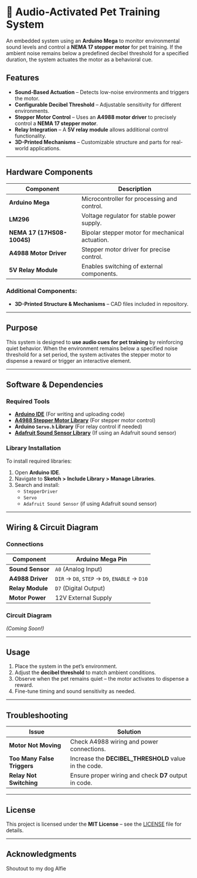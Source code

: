 # 🐾 Audio-Activated Pet Training System

An embedded system using an **Arduino Mega** to monitor environmental sound levels and control a **NEMA 17 stepper motor** for pet training. If the ambient noise remains below a predefined decibel threshold for a specified duration, the system actuates the motor as a behavioral cue.

## Features
- **Sound-Based Actuation** – Detects low-noise environments and triggers the motor.
- **Configurable Decibel Threshold** – Adjustable sensitivity for different environments.
- **Stepper Motor Control** – Uses an **A4988 motor driver** to precisely control a **NEMA 17 stepper motor**.
- **Relay Integration** – A **5V relay module** allows additional control functionality.
- **3D-Printed Mechanisms** – Customizable structure and parts for real-world applications.

---

## Hardware Components
| Component                  | Description                                      |
|----------------------------|--------------------------------------------------|
| **Arduino Mega**           | Microcontroller for processing and control.      |
| **LM296**                  | Voltage regulator for stable power supply.       |
| **NEMA 17 (17HS08-1004S)** | Bipolar stepper motor for mechanical actuation.  |
| **A4988 Motor Driver**     | Stepper motor driver for precise control.        |
| **5V Relay Module**        | Enables switching of external components.        |

### Additional Components:
- **3D-Printed Structure & Mechanisms** – CAD files included in repository.

---

## Purpose
This system is designed to **use audio cues for pet training** by reinforcing quiet behavior. When the environment remains below a specified noise threshold for a set period, the system activates the stepper motor to dispense a reward or trigger an interactive element.

---

## Software & Dependencies
### **Required Tools**
- **[Arduino IDE](https://www.arduino.cc/en/software)** (For writing and uploading code)
- **[A4988 Stepper Motor Library](https://github.com/laurb9/StepperDriver)** (For stepper motor control)
- **Arduino `Servo.h` Library** (For relay control if needed)
- **[Adafruit Sound Sensor Library](https://github.com/adafruit/Adafruit_Sound_Sensor)** (If using an Adafruit sound sensor)

### **Library Installation**
To install required libraries:
1. Open **Arduino IDE**.
2. Navigate to **Sketch > Include Library > Manage Libraries**.
3. Search and install:
   - `StepperDriver`
   - `Servo`
   - `Adafruit Sound Sensor` (if using Adafruit sound sensor)

---

## Wiring & Circuit Diagram
### **Connections**
| Component         | Arduino Mega Pin |
|------------------|----------------|
| **Sound Sensor** | `A0` (Analog Input) |
| **A4988 Driver** | `DIR` → `D8`, `STEP` → `D9`, `ENABLE` → `D10` |
| **Relay Module** | `D7` (Digital Output) |
| **Motor Power** | 12V External Supply |

### **Circuit Diagram**
*(Coming Soon!)* <!--*(Or use Fritzing to create a wiring diagram.)*-->

---
<!--
## 🔧 Installation & Setup
1. **Connect Hardware:** Wire the Arduino, motor, and sensors as per the circuit diagram.
2. **Upload Code:** Use the Arduino IDE to upload `main.ino` to the **Arduino Mega**.
3. **Adjust Sensitivity:** Modify the `DECIBEL_THRESHOLD` value in the code to set the noise level.
4. **Test the System:** Observe motor actuation when the environment remains quiet.

```cpp
#define SOUND_SENSOR A0
#define DECIBEL_THRESHOLD 50  // Adjust based on environment
#define ACTUATION_DELAY 5000  // 5 seconds of silence before activation

void setup() {
    pinMode(SOUND_SENSOR, INPUT);
    Serial.begin(9600);
}

void loop() {
    int soundLevel = analogRead(SOUND_SENSOR);
    Serial.println(soundLevel);

    if (soundLevel < DECIBEL_THRESHOLD) {
        delay(ACTUATION_DELAY);
        // Code to actuate motor
    }
}
```

---
-->

## Usage
1. Place the system in the pet’s environment.
2. Adjust the **decibel threshold** to match ambient conditions.
3. Observe when the pet remains quiet – the motor activates to dispense a reward.
4. Fine-tune timing and sound sensitivity as needed.

---

## Troubleshooting
| Issue                         | Solution                                              |
|-------------------------------|-------------------------------------------------------|
| **Motor Not Moving**          | Check A4988 wiring and power connections.             |
| **Too Many False Triggers**   | Increase the **DECIBEL_THRESHOLD** value in the code. |
| **Relay Not Switching**       | Ensure proper wiring and check **D7** output in code. |

---

## License
This project is licensed under the **MIT License** – see the [LICENSE](LICENSE) file for details.

---

## Acknowledgments
Shoutout to my dog Alfie
